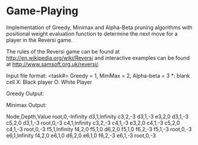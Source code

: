 Game-Playing
============

Implementation of Greedy, Minimax and Alpha-Beta pruning algorithms with positional weight evaluation function to determine the next move for a player in the Reversi game.

The rules of the Reversi game can be found at http://en.wikipedia.org/wiki/Reversi and interactive examples can be found at http://www.samsoft.org.uk/reversi/.


Input file format:
<task#> Greedy = 1, MiniMax = 2, Alpha-beta = 3
<your player: X or O>
<cutting off depth >
<current state as follows:>
*: blank cell
X: Black player
O: White Player

Greedy Output:
<next state>

Minimax Output:

Node,Depth,Value
root,0,-Infinity
d3,1,Infinity
c3,2,-3
d3,1,-3
e3,2,0
d3,1,-3
c5,2,0
d3,1,-3
root,0,-3
c4,1,Infinity
c3,2,-3
c4,1,-3
e3,2,0
c4,1,-3
c5,2,0
c4,1,-3
root,0,-3
f5,1,Infinity
f4,2,0
f5,1,0
d6,2,0
f5,1,0
f6,2,-3
f5,1,-3
root,0,-3
e6,1,Infinity
f4,2,0
e6,1,0
d6,2,0
e6,1,0
f6,2,-3
e6,1,-3
root,0,-3
